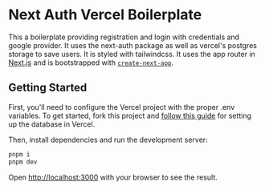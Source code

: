 # Next Auth Vercel Boilerplate

This a boilerplate providing registration and login with credentials and google provider. It uses the next-auth package as well as vercel's postgres storage to save users. It is styled with tailwindcss. It uses the app router in [Next.js](https://nextjs.org/) and is bootstrapped with [`create-next-app`](https://github.com/vercel/next.js/tree/canary/packages/create-next-app).

## Getting Started

First, you'll need to configure the Vercel project with the proper .env variables. To get started, fork this project and [follow this guide](https://nextjs.org/learn/dashboard-app/setting-up-your-database#connect-and-deploy-your-project) for setting up the database in Vercel.

Then, install dependencies and run the development server:

```bash
pnpm i
pnpm dev
```

Open [http://localhost:3000](http://localhost:3000) with your browser to see the result.
